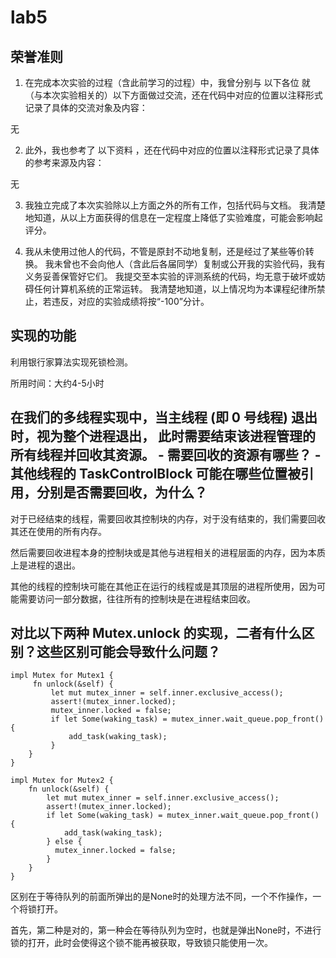 # lab5

## 荣誉准则

1. 在完成本次实验的过程（含此前学习的过程）中，我曾分别与 以下各位 就（与本次实验相关的）以下方面做过交流，还在代码中对应的位置以注释形式记录了具体的交流对象及内容：

无

2. 此外，我也参考了 以下资料 ，还在代码中对应的位置以注释形式记录了具体的参考来源及内容：

无

3. 我独立完成了本次实验除以上方面之外的所有工作，包括代码与文档。 我清楚地知道，从以上方面获得的信息在一定程度上降低了实验难度，可能会影响起评分。

4. 我从未使用过他人的代码，不管是原封不动地复制，还是经过了某些等价转换。 我未曾也不会向他人（含此后各届同学）复制或公开我的实验代码，我有义务妥善保管好它们。 我提交至本实验的评测系统的代码，均无意于破坏或妨碍任何计算机系统的正常运转。 我清楚地知道，以上情况均为本课程纪律所禁止，若违反，对应的实验成绩将按“-100”分计。

## 实现的功能

利用银行家算法实现死锁检测。

所用时间：大约4-5小时

## 在我们的多线程实现中，当主线程 (即 0 号线程) 退出时，视为整个进程退出， 此时需要结束该进程管理的所有线程并回收其资源。 - 需要回收的资源有哪些？ - 其他线程的 TaskControlBlock 可能在哪些位置被引用，分别是否需要回收，为什么？

对于已经结束的线程，需要回收其控制块的内存，对于没有结束的，我们需要回收其还在使用的所有内存。

然后需要回收进程本身的控制块或是其他与进程相关的进程层面的内存，因为本质上是进程的退出。

其他的线程的控制块可能在其他正在运行的线程或是其顶层的进程所使用，因为可能需要访问一部分数据，往往所有的控制块是在进程结束回收。

## 对比以下两种 Mutex.unlock 的实现，二者有什么区别？这些区别可能会导致什么问题？

```
impl Mutex for Mutex1 {
     fn unlock(&self) {
         let mut mutex_inner = self.inner.exclusive_access();
         assert!(mutex_inner.locked);
         mutex_inner.locked = false;
         if let Some(waking_task) = mutex_inner.wait_queue.pop_front() {
             add_task(waking_task);
         }
    }
}

impl Mutex for Mutex2 {
    fn unlock(&self) {
        let mut mutex_inner = self.inner.exclusive_access();
        assert!(mutex_inner.locked);
        if let Some(waking_task) = mutex_inner.wait_queue.pop_front() {
            add_task(waking_task);
        } else {
          mutex_inner.locked = false;
        }
    }
}
```
区别在于等待队列的前面所弹出的是None时的处理方法不同，一个不作操作，一个将锁打开。

首先，第二种是对的，第一种会在等待队列为空时，也就是弹出None时，不进行锁的打开，此时会使得这个锁不能再被获取，导致锁只能使用一次。
